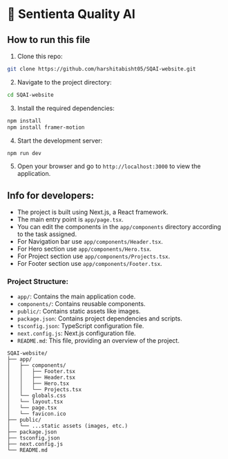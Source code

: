 # 🧠 Sentienta Quality AI

## How to run this file

1. Clone this repo:
```bash
git clone https://github.com/harshitabisht05/SQAI-website.git
```
2. Navigate to the project directory:
```bash
cd SQAI-website
```
3. Install the required dependencies:
```bash
npm install
npm install framer-motion
```
4. Start the development server:
```bash
npm run dev
```
5. Open your browser and go to `http://localhost:3000` to view the application.



## Info for developers:

- The project is built using Next.js, a React framework.
- The main entry point is `app/page.tsx`.
- You can edit the components in the `app/components` directory according to the task assigned.
- For Navigation bar use `app/components/Header.tsx`.
- For Hero section use `app/components/Hero.tsx`.
- For Project section use `app/components/Projects.tsx`.
- For Footer section use `app/components/Footer.tsx`.



### Project Structure:
- `app/`: Contains the main application code.
- `components/`: Contains reusable components.
- `public/`: Contains static assets like images.
- `package.json`: Contains project dependencies and scripts.
- `tsconfig.json`: TypeScript configuration file.
- `next.config.js`: Next.js configuration file.
- `README.md`: This file, providing an overview of the project.

```
SQAI-website/
├── app/
│   ├── components/
│   │   ├── Footer.tsx
│   │   ├── Header.tsx
│   │   ├── Hero.tsx
│   │   └── Projects.tsx
│   └── globals.css
│   └── layout.tsx
│   └── page.tsx
│   └── favicon.ico
├── public/
│   └── ...static assets (images, etc.)
├── package.json
├── tsconfig.json
├── next.config.js
└── README.md
```